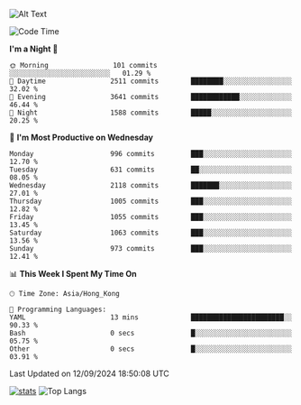 ![Alt Text](https://media.tenor.com/3Gehha8RO-sAAAAC/goose-dance.gif)

<!--START_SECTION:waka-->
![Code Time](http://img.shields.io/badge/Code%20Time-290%20hrs%2051%20mins-blue)

**I'm a Night 🦉** 

```text
🌞 Morning                101 commits         ░░░░░░░░░░░░░░░░░░░░░░░░░   01.29 % 
🌆 Daytime                2511 commits        ████████░░░░░░░░░░░░░░░░░   32.02 % 
🌃 Evening                3641 commits        ████████████░░░░░░░░░░░░░   46.44 % 
🌙 Night                  1588 commits        █████░░░░░░░░░░░░░░░░░░░░   20.25 % 
```
📅 **I'm Most Productive on Wednesday** 

```text
Monday                   996 commits         ███░░░░░░░░░░░░░░░░░░░░░░   12.70 % 
Tuesday                  631 commits         ██░░░░░░░░░░░░░░░░░░░░░░░   08.05 % 
Wednesday                2118 commits        ███████░░░░░░░░░░░░░░░░░░   27.01 % 
Thursday                 1005 commits        ███░░░░░░░░░░░░░░░░░░░░░░   12.82 % 
Friday                   1055 commits        ███░░░░░░░░░░░░░░░░░░░░░░   13.45 % 
Saturday                 1063 commits        ███░░░░░░░░░░░░░░░░░░░░░░   13.56 % 
Sunday                   973 commits         ███░░░░░░░░░░░░░░░░░░░░░░   12.41 % 
```


📊 **This Week I Spent My Time On** 

```text
🕑︎ Time Zone: Asia/Hong_Kong

💬 Programming Languages: 
YAML                     13 mins             ███████████████████████░░   90.33 % 
Bash                     0 secs              █░░░░░░░░░░░░░░░░░░░░░░░░   05.75 % 
Other                    0 secs              █░░░░░░░░░░░░░░░░░░░░░░░░   03.91 % 
```


 Last Updated on 12/09/2024 18:50:08 UTC
<!--END_SECTION:waka-->
[![stats](https://github-readme-stats-rose-phi.vercel.app/api?username=jxncted&count_private=true)](https://github.com/jxncted/github-readme-stats)
![Top Langs](https://github-readme-stats-rose-phi.vercel.app/api/top-langs/?username=jxncted\&layout=compact&hide=c,assembly,jupyter%20notebook)
